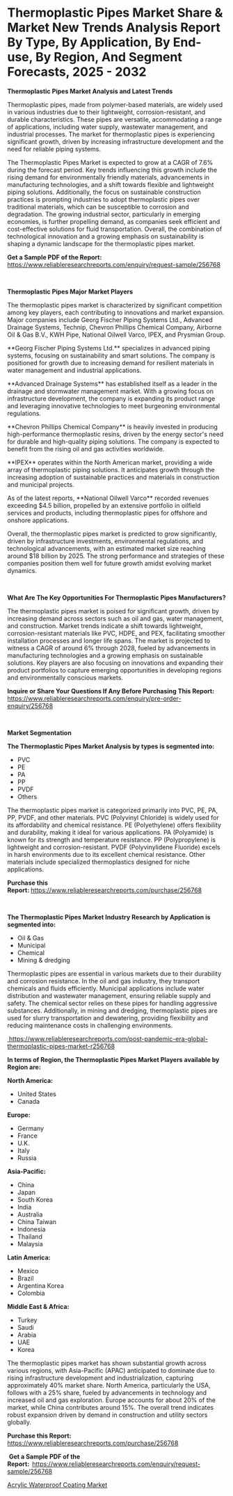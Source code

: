 <p><h1>Thermoplastic Pipes Market Share & Market New Trends Analysis Report By Type, By Application, By End-use, By Region, And Segment Forecasts, 2025 - 2032</h1></p><p><strong>Thermoplastic Pipes Market Analysis and Latest Trends</strong></p>
<p><p>Thermoplastic pipes, made from polymer-based materials, are widely used in various industries due to their lightweight, corrosion-resistant, and durable characteristics. These pipes are versatile, accommodating a range of applications, including water supply, wastewater management, and industrial processes. The market for thermoplastic pipes is experiencing significant growth, driven by increasing infrastructure development and the need for reliable piping systems.</p><p>The Thermoplastic Pipes Market is expected to grow at a CAGR of 7.6% during the forecast period. Key trends influencing this growth include the rising demand for environmentally friendly materials, advancements in manufacturing technologies, and a shift towards flexible and lightweight piping solutions. Additionally, the focus on sustainable construction practices is prompting industries to adopt thermoplastic pipes over traditional materials, which can be susceptible to corrosion and degradation. The growing industrial sector, particularly in emerging economies, is further propelling demand, as companies seek efficient and cost-effective solutions for fluid transportation. Overall, the combination of technological innovation and a growing emphasis on sustainability is shaping a dynamic landscape for the thermoplastic pipes market.</p></p>
<p><strong>Get a Sample PDF of the Report:&nbsp;</strong> <a href="https://www.reliableresearchreports.com/enquiry/request-sample/256768?utm_campaign=3349&utm_medium=2&utm_source=Github&utm_content=ia&utm_term=02042025&utm_id=thermoplastic-pipes">https://www.reliableresearchreports.com/enquiry/request-sample/256768</a></p>
<p>&nbsp;</p>
<p><strong>Thermoplastic Pipes Major Market Players</strong></p>
<p><p>The thermoplastic pipes market is characterized by significant competition among key players, each contributing to innovations and market expansion. Major companies include Georg Fischer Piping Systems Ltd., Advanced Drainage Systems, Technip, Chevron Phillips Chemical Company, Airborne Oil & Gas B.V., KWH Pipe, National Oilwell Varco, IPEX, and Prysmian Group.</p><p>**Georg Fischer Piping Systems Ltd.** specializes in advanced piping systems, focusing on sustainability and smart solutions. The company is positioned for growth due to increasing demand for resilient materials in water management and industrial applications.</p><p>**Advanced Drainage Systems** has established itself as a leader in the drainage and stormwater management market. With a growing focus on infrastructure development, the company is expanding its product range and leveraging innovative technologies to meet burgeoning environmental regulations.</p><p>**Chevron Phillips Chemical Company** is heavily invested in producing high-performance thermoplastic resins, driven by the energy sector's need for durable and high-quality piping solutions. The company is expected to benefit from the rising oil and gas activities worldwide.</p><p>**IPEX** operates within the North American market, providing a wide array of thermoplastic piping solutions. It anticipates growth through the increasing adoption of sustainable practices and materials in construction and municipal projects.</p><p>As of the latest reports, **National Oilwell Varco** recorded revenues exceeding $4.5 billion, propelled by an extensive portfolio in oilfield services and products, including thermoplastic pipes for offshore and onshore applications. </p><p>Overall, the thermoplastic pipes market is predicted to grow significantly, driven by infrastructure investments, environmental regulations, and technological advancements, with an estimated market size reaching around $18 billion by 2025. The strong performance and strategies of these companies position them well for future growth amidst evolving market dynamics.</p></p>
<p>&nbsp;</p>
<p><strong>What Are The Key Opportunities For Thermoplastic Pipes Manufacturers?</strong></p>
<p><p>The thermoplastic pipes market is poised for significant growth, driven by increasing demand across sectors such as oil and gas, water management, and construction. Market trends indicate a shift towards lightweight, corrosion-resistant materials like PVC, HDPE, and PEX, facilitating smoother installation processes and longer life spans. The market is projected to witness a CAGR of around 6% through 2028, fueled by advancements in manufacturing technologies and a growing emphasis on sustainable solutions. Key players are also focusing on innovations and expanding their product portfolios to capture emerging opportunities in developing regions and environmentally conscious markets.</p></p>
<p><strong>Inquire or Share Your Questions If Any Before Purchasing This Report:</strong> <a href="https://www.reliableresearchreports.com/enquiry/pre-order-enquiry/256768?utm_campaign=3349&utm_medium=2&utm_source=Github&utm_content=ia&utm_term=02042025&utm_id=thermoplastic-pipes">https://www.reliableresearchreports.com/enquiry/pre-order-enquiry/256768</a></p>
<p>&nbsp;</p>
<p><strong>Market Segmentation</strong></p>
<p><strong>The Thermoplastic Pipes Market Analysis by types is segmented into:</strong></p>
<p><ul><li>PVC</li><li>PE</li><li>PA</li><li>PP</li><li>PVDF</li><li>Others</li></ul></p>
<p><p>The thermoplastic pipes market is categorized primarily into PVC, PE, PA, PP, PVDF, and other materials. PVC (Polyvinyl Chloride) is widely used for its affordability and chemical resistance. PE (Polyethylene) offers flexibility and durability, making it ideal for various applications. PA (Polyamide) is known for its strength and temperature resistance. PP (Polypropylene) is lightweight and corrosion-resistant. PVDF (Polyvinylidene Fluoride) excels in harsh environments due to its excellent chemical resistance. Other materials include specialized thermoplastics designed for niche applications.</p></p>
<p><strong>Purchase this Report:&nbsp;</strong><a href="https://www.reliableresearchreports.com/purchase/256768?utm_campaign=3349&utm_medium=2&utm_source=Github&utm_content=ia&utm_term=02042025&utm_id=thermoplastic-pipes">https://www.reliableresearchreports.com/purchase/256768</a></p>
<p>&nbsp;</p>
<p><strong>The Thermoplastic Pipes Market Industry Research by Application is segmented into:</strong></p>
<p><ul><li>Oil & Gas</li><li>Municipal</li><li>Chemical</li><li>Mining & dredging</li></ul></p>
<p><p>Thermoplastic pipes are essential in various markets due to their durability and corrosion resistance. In the oil and gas industry, they transport chemicals and fluids efficiently. Municipal applications include water distribution and wastewater management, ensuring reliable supply and safety. The chemical sector relies on these pipes for handling aggressive substances. Additionally, in mining and dredging, thermoplastic pipes are used for slurry transportation and dewatering, providing flexibility and reducing maintenance costs in challenging environments.</p></p>
<p><a href="https://www.reliableresearchreports.com/post-pandemic-era-global-thermoplastic-pipes-market-r256768?utm_campaign=3349&utm_medium=2&utm_source=Github&utm_content=ia&utm_term=02042025&utm_id=thermoplastic-pipes">&nbsp;https://www.reliableresearchreports.com/post-pandemic-era-global-thermoplastic-pipes-market-r256768</a></p>
<p><strong>In terms of Region, the Thermoplastic Pipes Market Players available by Region are:</strong></p>
<p>
    <p> <strong> North America: </strong>
        <ul>
            <li>United States</li>
            <li>Canada</li>
        </ul>
        </p> 
    <p> <strong> Europe: </strong>
        <ul>
            <li>Germany</li>
            <li>France</li>
            <li>U.K.</li>
            <li>Italy</li>
            <li>Russia</li>
        </ul>
        </p> 
    <p> <strong> Asia-Pacific: </strong>
        <ul>
            <li>China</li>
            <li>Japan</li>
            <li>South Korea</li>
            <li>India</li>
            <li>Australia</li>
            <li>China Taiwan</li>
            <li>Indonesia</li>
            <li>Thailand</li>
            <li>Malaysia</li>
        </ul>
        </p> 
    <p> <strong> Latin America: </strong>
        <ul>
            <li>Mexico</li>
            <li>Brazil</li>
            <li>Argentina Korea</li>
            <li>Colombia</li>
        </ul>
        </p> 
    <p> <strong> Middle East & Africa: </strong>
        <ul>
            <li>Turkey</li>
            <li>Saudi</li>
            <li>Arabia</li>
            <li>UAE</li>
            <li>Korea</li>
        </ul>
    </p>
    </p>
<p><p>The thermoplastic pipes market has shown substantial growth across various regions, with Asia-Pacific (APAC) anticipated to dominate due to rising infrastructure development and industrialization, capturing approximately 40% market share. North America, particularly the USA, follows with a 25% share, fueled by advancements in technology and increased oil and gas exploration. Europe accounts for about 20% of the market, while China contributes around 15%. The overall trend indicates robust expansion driven by demand in construction and utility sectors globally.</p></p>
<p><strong>Purchase this Report: </strong><a href="https://www.reliableresearchreports.com/purchase/256768?utm_campaign=3349&utm_medium=2&utm_source=Github&utm_content=ia&utm_term=02042025&utm_id=thermoplastic-pipes">https://www.reliableresearchreports.com/purchase/256768</a></p>
<p>&nbsp;<strong>Get a Sample PDF of the Report:&nbsp;&nbsp;</strong><a href="https://www.reliableresearchreports.com/enquiry/request-sample/256768?utm_campaign=3349&utm_medium=2&utm_source=Github&utm_content=ia&utm_term=02042025&utm_id=thermoplastic-pipes">https://www.reliableresearchreports.com/enquiry/request-sample/256768</a></p>
<p><strong></strong></p>
<p><p><a href="https://github.com/osamhcombre/Market-Research-Report-List-1/blob/main/acrylic-waterproof-coating-market.md?utm_campaign=3349&utm_medium=2&utm_source=Github&utm_content=ia&utm_term=02042025&utm_id=thermoplastic-pipes">Acrylic Waterproof Coating Market</a></p></p>